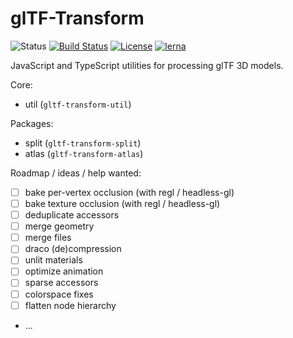 # glTF-Transform

![Status](https://img.shields.io/badge/status-experimental-orange.svg)
[![Build Status](https://travis-ci.com/donmccurdy/gltf-transform.svg?branch=master)](https://travis-ci.com/donmccurdy/gltf-transform)
[![License](https://img.shields.io/badge/license-MIT-007ec6.svg)](https://github.com/donmccurdy/gltf-transform/blob/master/LICENSE)
[![lerna](https://img.shields.io/badge/maintained%20with-lerna-007ec6.svg)](https://lernajs.io/)

JavaScript and TypeScript utilities for processing glTF 3D models.

Core:

- util (`gltf-transform-util`)

Packages:

- split (`gltf-transform-split`)
- atlas (`gltf-transform-atlas`)

Roadmap / ideas / help wanted:

- [ ] bake per-vertex occlusion (with regl / headless-gl)
- [ ] bake texture occlusion (with regl / headless-gl)
- [ ] deduplicate accessors
- [ ] merge geometry
- [ ] merge files
- [ ] draco (de)compression
- [ ] unlit materials
- [ ] optimize animation
- [ ] sparse accessors
- [ ] colorspace fixes
- [ ] flatten node hierarchy
- ...
